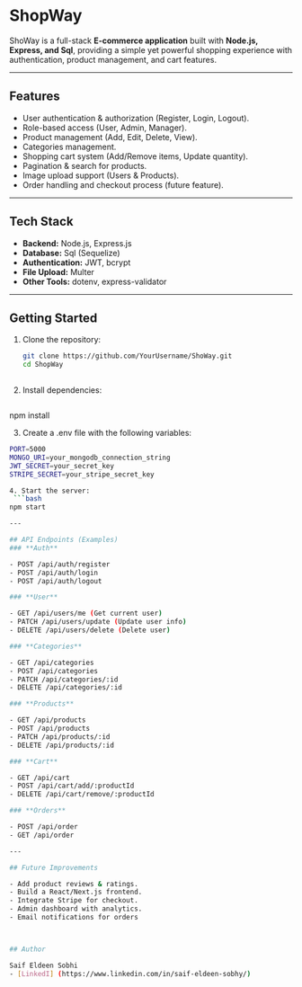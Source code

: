 # ShopWay

ShoWay is a full-stack **E-commerce application** built with **Node.js, Express, and Sql**, providing a simple yet powerful shopping experience with authentication, product management, and cart features.  

---

## Features
- User authentication & authorization (Register, Login, Logout).
- Role-based access (User, Admin, Manager).
- Product management (Add, Edit, Delete, View).
- Categories management.
- Shopping cart system (Add/Remove items, Update quantity).
- Pagination & search for products.
- Image upload support (Users & Products).
- Order handling and checkout process (future feature).

---

## Tech Stack
- **Backend:** Node.js, Express.js  
- **Database:** Sql (Sequelize)  
- **Authentication:** JWT, bcrypt  
- **File Upload:** Multer  
- **Other Tools:** dotenv, express-validator  

---

## Getting Started

1. Clone the repository:
   ```bash
   git clone https://github.com/YourUsername/ShoWay.git
   cd ShopWay
      
2. Install dependencies:
   ```bash
  npm install

3. Create a .env file with the following variables:
  ```bash
  PORT=5000
  MONGO_URI=your_mongodb_connection_string
  JWT_SECRET=your_secret_key
  STRIPE_SECRET=your_stripe_secret_key

4. Start the server:
   ```bash
  npm start

---

## API Endpoints (Examples)
### **Auth**

- POST /api/auth/register
- POST /api/auth/login
- POST /api/auth/logout

### **User**

- GET /api/users/me (Get current user)
- PATCH /api/users/update (Update user info)
- DELETE /api/users/delete (Delete user)

### **Categories**

- GET /api/categories
- POST /api/categories
- PATCH /api/categories/:id
- DELETE /api/categories/:id   

### **Products**

- GET /api/products
- POST /api/products
- PATCH /api/products/:id
- DELETE /api/products/:id

### **Cart**

- GET /api/cart
- POST /api/cart/add/:productId
- DELETE /api/cart/remove/:productId

### **Orders**

- POST /api/order
- GET /api/order

---

## Future Improvements

- Add product reviews & ratings.
- Build a React/Next.js frontend.
- Integrate Stripe for checkout.
- Admin dashboard with analytics.
- Email notifications for orders



## Author

Saif Eldeen Sobhi
- [LinkedI] (https://www.linkedin.com/in/saif-eldeen-sobhy/)



